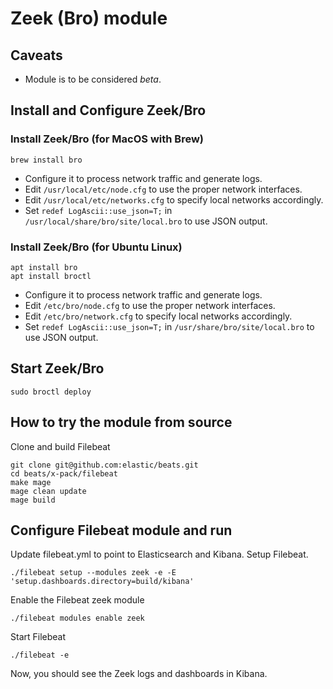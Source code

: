 # Zeek (Bro) module

## Caveats

* Module is to be considered _beta_.

## Install and Configure Zeek/Bro

### Install Zeek/Bro (for MacOS with Brew)

```
brew install bro
```

* Configure it to process network traffic and generate logs. 
* Edit `/usr/local/etc/node.cfg` to use the proper network interfaces. 
* Edit `/usr/local/etc/networks.cfg` to specify local networks accordingly.
* Set `redef LogAscii::use_json=T;` in `/usr/local/share/bro/site/local.bro` to use JSON output. 

### Install Zeek/Bro (for Ubuntu Linux)

```
apt install bro
apt install broctl
```

* Configure it to process network traffic and generate logs. 
* Edit `/etc/bro/node.cfg` to use the proper network interfaces. 
* Edit `/etc/bro/network.cfg` to specify local networks accordingly.
* Set `redef LogAscii::use_json=T;` in `/usr/share/bro/site/local.bro` to use JSON output. 

## Start Zeek/Bro

```
sudo broctl deploy
```

## How to try the module from source

Clone and build Filebeat

```
git clone git@github.com:elastic/beats.git
cd beats/x-pack/filebeat
make mage
mage clean update
mage build
```

## Configure Filebeat module and run

Update filebeat.yml to point to Elasticsearch and Kibana. Setup Filebeat.

```
./filebeat setup --modules zeek -e -E 'setup.dashboards.directory=build/kibana'
```

Enable the Filebeat zeek module

```
./filebeat modules enable zeek
```

Start Filebeat

```
./filebeat -e
```

Now, you should see the Zeek logs and dashboards in Kibana.
